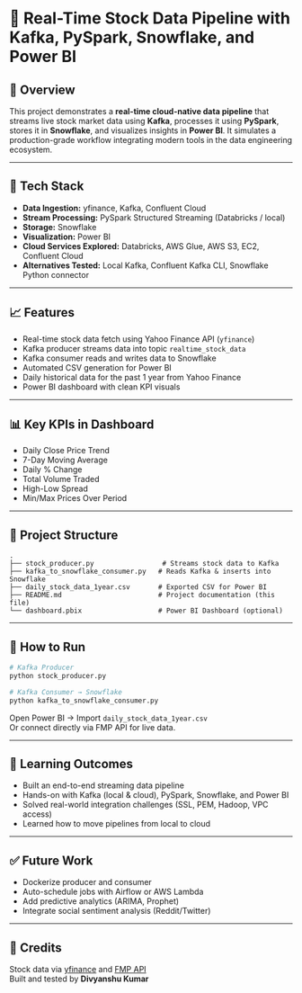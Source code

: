 
# 📘 Real-Time Stock Data Pipeline with Kafka, PySpark, Snowflake, and Power BI

## 🔧 Overview

This project demonstrates a **real-time cloud-native data pipeline** that streams live stock market data using **Kafka**, processes it using **PySpark**, stores it in **Snowflake**, and visualizes insights in **Power BI**. It simulates a production-grade workflow integrating modern tools in the data engineering ecosystem.

---

## 🧱 Tech Stack

- **Data Ingestion:** yfinance, Kafka, Confluent Cloud  
- **Stream Processing:** PySpark Structured Streaming (Databricks / local)  
- **Storage:** Snowflake  
- **Visualization:** Power BI  
- **Cloud Services Explored:** Databricks, AWS Glue, AWS S3, EC2, Confluent Cloud  
- **Alternatives Tested:** Local Kafka, Confluent Kafka CLI, Snowflake Python connector  

---

## 📈 Features

- Real-time stock data fetch using Yahoo Finance API (`yfinance`)
- Kafka producer streams data into topic `realtime_stock_data`
- Kafka consumer reads and writes data to Snowflake
- Automated CSV generation for Power BI
- Daily historical data for the past 1 year from Yahoo Finance
- Power BI dashboard with clean KPI visuals

---

## 📊 Key KPIs in Dashboard

- Daily Close Price Trend  
- 7-Day Moving Average  
- Daily % Change  
- Total Volume Traded  
- High-Low Spread  
- Min/Max Prices Over Period  

---

## 📁 Project Structure

```
.
├── stock_producer.py                 # Streams stock data to Kafka
├── kafka_to_snowflake_consumer.py   # Reads Kafka & inserts into Snowflake
├── daily_stock_data_1year.csv       # Exported CSV for Power BI
├── README.md                        # Project documentation (this file)
└── dashboard.pbix                   # Power BI Dashboard (optional)
```

---

## 🚀 How to Run

```bash
# Kafka Producer
python stock_producer.py

# Kafka Consumer → Snowflake
python kafka_to_snowflake_consumer.py
```

Open Power BI → Import `daily_stock_data_1year.csv`  
Or connect directly via FMP API for live data.

---

## 🧠 Learning Outcomes

- Built an end-to-end streaming data pipeline
- Hands-on with Kafka (local & cloud), PySpark, Snowflake, and Power BI
- Solved real-world integration challenges (SSL, PEM, Hadoop, VPC access)
- Learned how to move pipelines from local to cloud

---

## ✅ Future Work

- Dockerize producer and consumer
- Auto-schedule jobs with Airflow or AWS Lambda
- Add predictive analytics (ARIMA, Prophet)
- Integrate social sentiment analysis (Reddit/Twitter)

---

## 🤝 Credits

Stock data via [yfinance](https://yfinance.yahoo.com) and [FMP API](https://financialmodelingprep.com)  
Built and tested by **Divyanshu Kumar**
